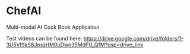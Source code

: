 # ChefAI
Multi-modal AI Cook Book Application

Test videos can be found here: https://drive.google.com/drive/folders/1-3U5VI9aS8JpszrIM0uDwo35MdFU_QfM?usp=drive_link

